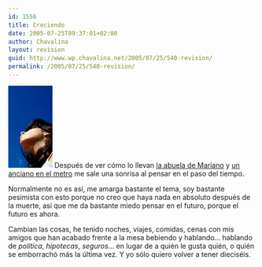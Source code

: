 ```yaml
---
id: 1556
title: Creciendo
date: 2005-07-25T09:37:01+02:00
author: Chavalina
layout: revision
guid: http://www.wp.chavalina.net/2005/07/25/540-revision/
permalink: /2005/07/25/540-revision/
---
```

<img class="imgizqda" src="/imagenes/fotos/cielo-abril.jpg" alt="El cielo despejado de hace unos meses... el tiempo pasa rápido" /> Después de ver cómo lo llevan <a href="http://www.uberbin.net/archivos/rants/mi-abuela.php" target="_blank">la abuela de Mariano</a> y <a href="http://www.sdelmont.com/diario/2005/06/21-la_lupa.html" target="_blank">un anciano en el metro</a> me sale una sonrisa al pensar en el paso del tiempo.

Normalmente no es así, me amarga bastante el tema, soy bastante pesimista con esto porque no creo que haya nada en absoluto después de la muerte, así que me da bastante miedo pensar en el futuro, porque el futuro es ahora.

Cambian las cosas, he tenido noches, viajes, comidas, cenas con mis amigos que han acabado frente a la mesa bebiendo y hablando… hablando de _política_, _hipotecas_, _seguros_… en lugar de a quién le gusta quién, o quién se emborrachó más la última vez. Y yo sólo quiero volver a tener dieciséis.